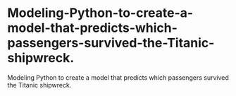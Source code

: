 # Modeling-Python-to-create-a-model-that-predicts-which-passengers-survived-the-Titanic-shipwreck.
Modeling Python to create a model that predicts which passengers survived the Titanic shipwreck.
